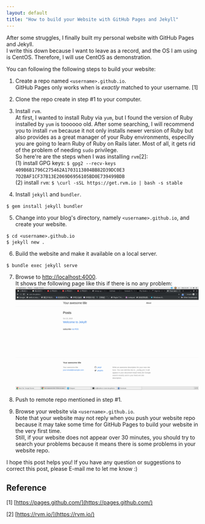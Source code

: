 ```yaml
---
layout: default
title: "How to build your Website with GitHub Pages and Jekyll"
---
```

 
After some struggles, I finally built my personal website with GitHub
Pages and Jekyll. <br>
I write this down because I want to leave as a record, and the OS I am using
is CentOS. Therefore, I will use CentOS as demonstration.

You can following the following steps to build your website:

1. Create a repo named ```<username>.github.io```. <br>
GitHub Pages only works when <username> is *exactly* matched to your username. [1]

2. Clone the repo create in step #1 to your computer.

3. Install ```rvm```. <br>
At first, I wanted to install Ruby via ```yum```, but I found the version
of Ruby installed by ```yum``` is toooooo old. After some searching, I will
recommend you to install ```rvm``` because it not only installs newer version of
Ruby but also provides as a great manager of your Ruby environments, especilly you 
are going to learn Ruby of Ruby on Rails later. Most of all, it gets rid of the problem
of needing ```sudo``` privilege. <br>
So here're are the steps when I was installing ```rvm```[2]: <br>
    (1) install GPG keys:
    ```$ gpg2 --recv-keys 409B6B1796C275462A1703113804BB82D39DC0E3 7D2BAF1CF37B13E2069D6956105BD0E739499BDB``` <br>
    (2) install ```rvm```:
    ```$ \curl -sSL https://get.rvm.io | bash -s stable```

4. Install ```jekyll``` and ```bundler```. <br>
```
$ gem install jekyll bundler
```

5. Change into your blog's directory, namely ```<username>.github.io```, and create your website. <br>
```
$ cd <username>.github.io
$ jekyll new .
```

6. Build the website and make it available on a local server. <br>
```
$ bundle exec jekyll serve
```

7. Browse to [http://localhost:4000](http://localhost:4000). <br>
It shows the following page like this if there is no any problem:
![image alt](/assets/images/2019/10/23/2019-10-23-00.png)

8. Push to remote repo mentioned in step #1. <br>

9. Browse your website via ```<username>.github.io```. <br>
Note that your website may not reply when you push your website repo because it may take some time 
for GitHub Pages to build your website in the very first time. <br>
Still, if your website does not appear over 30 minutes, you should try to search your problems because 
it means there is some problems in your website repo.

I hope this post helps you! If you have any question or suggestions to correct this post, please E-mail me 
to let me know :)

## Reference
[1] [https://pages.github.com/](https://pages.github.com/)

[2] [https://rvm.io/](https://rvm.io/)

